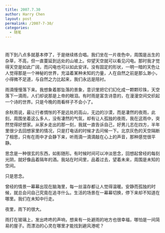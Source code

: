 ```yaml
---
title: 2007.7.30
author: Harry Chen
layout: post
permalink: /2007-7-30/
categories:
  - 随笔
---
```

# 

雨下到八点多就基本停了，于是继续练合唱。我们坐在一片夜色中，周围是丛生的杂草，不高，但一直蔓延到远处的山坡上。仰望天空就可以看见闪电。那时我才觉得天空是如此广阔，而闪电也可以如此安详。没有固定的形状，一明一暗的天色让人觉得那是一个神秘的世界，充溢着某种未知的力量，人在自然之前是那么渺小，小得微不足道，与自然之力比起来，我们永远是陪衬。

雨滴慢慢落下来。我想象着那坠落的景象，意识里把它们幻化成一颗颗珍珠，天空落下一滴雨，人们却说那是上帝的眼泪。有时雨是富含诗意的，在漫漫空间交织起一个诗的世界。只是今晚的雨看样子不会小了。

余秋雨说，最让行者惆怅的不是远处的高山，无边的沙漠，而是凄然的夜雨，此刻，周围坐着这么多人，没有凄然的气氛，却有让人孤独的夜雨，我在这雨中，突然觉得好想家。从家乡走出的那一刻，我就一直告诉自己，好男儿志在四方，半年里很少去回想家里的情况，只是打电话的时候才去问候一下。北京灰色的天空隔断了相思，只有在雨中才会静下来，听雨滴一滴滴敲在心上的声音，那种感觉很平静。

思念是一种很玄的东西，如影随形。有时候时间可以冲淡思念，回想起曾经的每刻光阴，就好像品着隔年的酒。我站在时间里，品着过去，望着未来，周围是未知的空间。

只是思念。

曾经的情景一幕幕出现在脑海里，每一丝温存都让人觉得温暖。安静而孤独的时候，就总会问自己究竟在追寻什么。生活的场景在一幕幕切换，停下来却不知道在哪里。我们在未知中行走。

夜里，雨下的很大。

雨打在玻璃上，发出咚咚的声响，想来有一处避雨的地方也很幸福，哪怕是一间简易的屋子。而漂泊的心灵在哪里才能找到避风港呢？